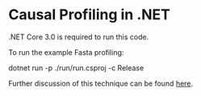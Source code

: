 # Causal Profiling in .NET

.NET Core 3.0 is required to run this code.

To run the example Fasta profiling:

dotnet run -p ./run/run.csproj -c Release

Further discussion of this technique can be found [here](http://anthonylloyd.github.io/blog/2019/10/11/causal-profiling).
